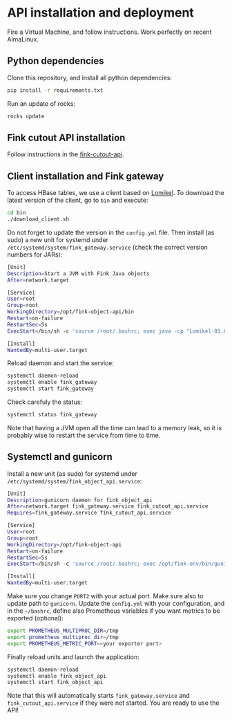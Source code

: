 # API installation and deployment

Fire a Virtual Machine, and follow instructions. Work perfectly on recent AlmaLinux.

## Python dependencies

Clone this repository, and install all python dependencies:

```bash
pip install -r requirements.txt
```

Run an update of rocks:

```bash
rocks update
```

## Fink cutout API installation

Follow instructions in the [fink-cutout-api](https://github.com/astrolabsoftware/fink-cutout-api/blob/main/install/README.md).

## Client installation and Fink gateway

To access HBase tables, we use a client based on [Lomikel](https://github.com/hrivnac/Lomikel). To download the latest version of the client, go to `bin` and execute:

```bash
cd bin
./download_client.sh
```

Do not forget to update the version in the `config.yml` file. Then install (as sudo) a new unit for systemd under `/etc/systemd/system/fink_gateway.service` (check the correct version numbers for JARs):

```bash
[Unit]
Description=Start a JVM with Fink Java objects
After=network.target

[Service]
User=root
Group=root
WorkingDirectory=/opt/fink-object-api/bin
Restart=on-failure
RestartSec=5s
ExecStart=/bin/sh -c 'source /root/.bashrc; exec java -cp "Lomikel-03.04.00x-HBase.exe.jar:py4j0.10.9.7.jar:gson-2.11.0.jar" com.Lomikel.Py4J.LomikelGatewayServer 2>&1 >> /tmp/fink_gateway.out'

[Install]
WantedBy=multi-user.target
```

Reload daemon and start the service:

```bash
systemctl daemon-reload
systemctl enable fink_gateway
systemctl start fink_gateway
```

Check carefuly the status:

```bash
systemctl status fink_gateway
```

Note that having a JVM open all the time can lead to a memory leak, so it is probably wise to restart the service from time to time.


## Systemctl and gunicorn

Install a new unit (as sudo) for systemd under `/etc/systemd/system/fink_object_api.service`:

```bash
[Unit]
Description=gunicorn daemon for fink_object_api
After=network.target fink_gateway.service fink_cutout_api.service
Requires=fink_gateway.service fink_cutout_api.service

[Service]
User=root
Group=root
WorkingDirectory=/opt/fink-object-api
Restart=on-failure
RestartSec=5s
ExecStart=/bin/sh -c 'source /root/.bashrc; exec /opt/fink-env/bin/gunicorn -c /opt/fink-object-api/config_prometheus.py --max-requests 500 --log-file=/tmp/fink_object_api.log app_ztf:app -b :PORT2 --workers=4 --threads=8 --timeout 180 --chdir /opt/fink-object-api --bind unix:/run/fink_object_api.sock 2>&1 >> /tmp/fink_object_api.out'

[Install]
WantedBy=multi-user.target
```

Make sure you change `PORT2` with your actual port. Make sure also to update path to `gunicorn`. Update the `config.yml` with your configuration, and in the `~/bashrc`, define also Prometheus variables if you want metrics to be exported (optional): 

```bash
export PROMETHEUS_MULTIPROC_DIR=/tmp
export prometheus_multiproc_dir=/tmp
export PROMETHEUS_METRIC_PORT=<your exporter port>
```

Finally reload units and launch the application:

```bash
systemctl daemon-reload
systemctl enable fink_object_api
systemctl start fink_object_api
```

Note that this will automatically starts `fink_gateway.service` and `fink_cutout_api.service` if they were not started. You are ready to use the API!
